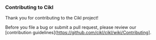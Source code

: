 ### Contributing to Cikl

Thank you for contributing to the Cikl project! 

Before you file a bug or submit a pull request, please review our 
[contribution guidelines](https://github.com/cikl/cikl/wiki/Contributing]. 
